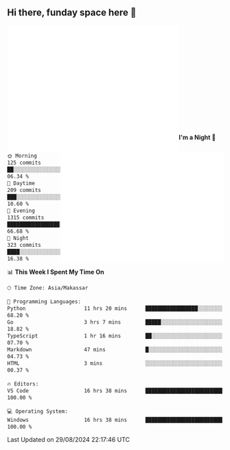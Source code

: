 ## Hi there, funday space here 🚀

<img align="left" width="400" alt="🌞" src="https://raw.githubusercontent.com/fhasnur/fhasnur/master/general.svg?token=ATQS65TR7ETTG5RLJUDIDBLBN34HE">
<img align="right" width="380" alt="🌞" src="https://raw.githubusercontent.com/fhasnur/fhasnur/master/statistics.svg?token=ATQS65TR7ETTG5RLJUDIDBLBN34HE">

<br><br><br><br><br><br><br><br><br><br><br><br><br><br>

<!--START_SECTION:waka-->
**I'm a Night 🦉** 

```text
🌞 Morning                125 commits         ██░░░░░░░░░░░░░░░░░░░░░░░   06.34 % 
🌆 Daytime                209 commits         ███░░░░░░░░░░░░░░░░░░░░░░   10.60 % 
🌃 Evening                1315 commits        █████████████████░░░░░░░░   66.68 % 
🌙 Night                  323 commits         ████░░░░░░░░░░░░░░░░░░░░░   16.38 % 
```


📊 **This Week I Spent My Time On** 

```text
🕑︎ Time Zone: Asia/Makassar

💬 Programming Languages: 
Python                   11 hrs 20 mins      █████████████████░░░░░░░░   68.20 % 
Go                       3 hrs 7 mins        █████░░░░░░░░░░░░░░░░░░░░   18.82 % 
TypeScript               1 hr 16 mins        ██░░░░░░░░░░░░░░░░░░░░░░░   07.70 % 
Markdown                 47 mins             █░░░░░░░░░░░░░░░░░░░░░░░░   04.73 % 
HTML                     3 mins              ░░░░░░░░░░░░░░░░░░░░░░░░░   00.37 % 

🔥 Editors: 
VS Code                  16 hrs 38 mins      █████████████████████████   100.00 % 

💻 Operating System: 
Windows                  16 hrs 38 mins      █████████████████████████   100.00 % 
```


 Last Updated on 29/08/2024 22:17:46 UTC
<!--END_SECTION:waka-->
